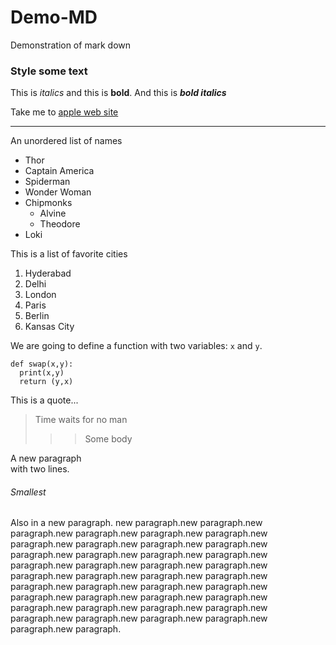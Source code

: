 # Demo-MD
Demonstration of mark down
### Style some text
This is *italics* and this is __bold__.
And this is ***bold italics***

Take me to [apple web site](https://www.apple.com)

---

An unordered list of names
* Thor
* Captain America
* Spiderman
* Wonder Woman
* Chipmonks
  * Alvine
  * Theodore
* Loki

This is a list of favorite cities
1. Hyderabad
3. Delhi
  1. London
  4. Paris
11. Berlin
10. Kansas City

We are going to define a function with two variables: `x` and `y`.
```
def swap(x,y):
  print(x,y)
  return (y,x)
```


This is a quote...
> Time waits for no man
>>> Some body


A new paragraph<br>with two lines.

###### Smallest
Also in a new paragraph. new paragraph.new paragraph.new paragraph.new paragraph.new paragraph.new paragraph.new paragraph.new paragraph.new paragraph.new paragraph.new paragraph.new paragraph.new paragraph.new paragraph.new paragraph.new paragraph.new paragraph.new paragraph.new paragraph.new paragraph.new paragraph.new paragraph.new paragraph.new paragraph.new paragraph.new paragraph.new paragraph.new paragraph.new paragraph.new paragraph.new paragraph.new paragraph.new paragraph.new paragraph.new paragraph.new paragraph.new paragraph.new paragraph.new paragraph.new paragraph.

